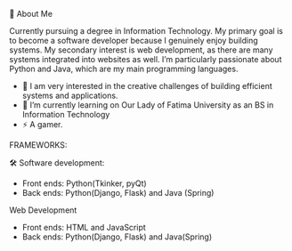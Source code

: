 🚀 About Me

Currently pursuing a degree in Information Technology. My primary goal is to become a software developer because I genuinely enjoy building systems. My secondary interest is web development, as there are many systems integrated into websites as well. I’m particularly passionate about Python and Java, which are my main programming languages.

- 👀 I am very interested in the creative challenges of building efficient systems and applications.
- 🌱 I’m currently learning on Our Lady of Fatima University as an BS in Information Technology
- ⚡ A gamer.  


FRAMEWORKS: 



🛠️ Software development:
- Front ends: Python(Tkinker, pyQt)
- Back ends: Python(Django, Flask) and Java (Spring)

Web Development
- Front ends: HTML and JavaScript
- Back ends: Python(Django, Flask) and Java(Spring)


